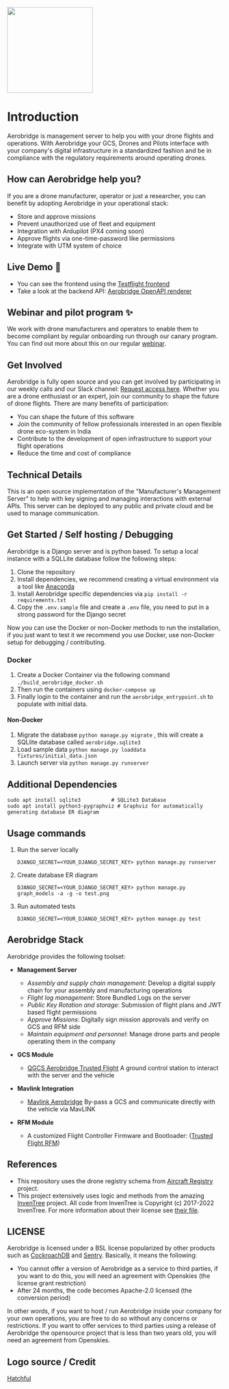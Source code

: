 <img src="https://i.imgur.com/88pvVBP.png" height="200">

# Introduction

Aerobridge is management server to help you with your drone flights and operations. With Aerobridge your GCS, Drones and Pilots interface with your company's digital infrastructure in a standardized fashion and be in compliance with the regulatory requirements around operating drones.

## How can Aerobridge help you?

If you are a drone manufacturer, operator or just a researcher, you can benefit by adopting Aerobridge in your operational stack:

- Store and approve missions
- Prevent unauthorized use of fleet and equipment
- Integration with Ardupilot (PX4 coming soon)
- Approve flights via one-time-password like permissions
- Integrate with UTM system of choice
## Live Demo 🚀

- You can see the frontend using the [Testflight frontend](https://aerobridgetestflight.herokuapp.com/launchpad)
- Take a look at the backend API: [Aerobridge OpenAPI renderer](https://redocly.github.io/redoc/?url=https://raw.githubusercontent.com/openskies-sh/aerobridge/master/api/aerobridge-1.0.0.resolved.yaml)

## Webinar and pilot program ✨

We work with drone manufacturers and operators to enable them to become compliant by regular onboarding run through our canary program. You can find out more about this on our regular [webinar](https://webinar.aerobridge.in).

## Get Involved

Aerobridge is fully open source and you can get involved by participating in our weekly calls and our Slack channel: [Request access here](https://forms.gle/qdUgjJHiFQn2Yuhg6). Whether you are a drone enthusiast or an expert, join our community to shape the future of drone flights. There are many benefits of participation:

- You can shape the future of this software
- Join the community of fellow professionals interested in an open flexible drone eco-system in India
- Contribute to the development of open infrastructure to support your flight operations
- Reduce the time and cost of compliance

## Technical Details

This is an open source implementation of the "Manufacturer's Management Server" to help with key signing and managing interactions with external APIs. This server can be deployed to any public and private cloud and be used to manage communication.

## Get Started / Self hosting / Debugging

Aerobridge is a Django server and is python based. To setup a local instance with a SQLLite database follow the following steps:

1. Clone the repository
2. Install dependencies, we recommend creating a virtual environment via a tool like [Anaconda](https://docs.conda.io/en/latest/)
3. Install Aerobridge specific dependencies via `pip install -r requirements.txt`
4. Copy the `.env.sample` file and create a `.env` file, you need to put in a strong password for the Django secret

Now you can use the Docker or non-Docker methods to run the installation, if you just want to test it we recommend you use Docker, use non-Docker setup for debugging / contributing.

### Docker

1. Create a Docker Container via the following command `./build_aerobridge_docker.sh`
2. Then run the containers using `docker-compose up` 
3. Finally login to the container and run the `aerobridge_entrypoint.sh` to populate with initial data.

#### Non-Docker

1. Migrate the database `python manage.py migrate` , this will create a SQLlite database called `aerobridge.sqlite3`
2. Load sample data `python manage.py loaddata fixtures/initial_data.json`
3. Launch server via `python manage.py runserver`

## Additional Dependencies

``` 
sudo apt install sqlite3          # SQLite3 Database
sudo apt install python3-pygraphviz # Graphviz for automatically generating database ER diagram
```

## Usage commands

1. Run the server locally
   ```
   DJANGO_SECRET=<YOUR_DJANGO_SECRET_KEY> python manage.py runserver
   ```
2. Create database ER diagram
   ```
   DJANGO_SECRET=<YOUR_DJANGO_SECRET_KEY> python manage.py graph_models -a -g -o test.png
   ```
3. Run automated tests
    ```
    DJANGO_SECRET=<YOUR_DJANGO_SECRET_KEY> python manage.py test
    ```

## Aerobridge Stack

Aerobridge provides the following toolset:

- **Management Server**  
  - _Assembly and supply chain management_: Develop a digital supply chain for your assembly and manufacturing operations
  - _Flight log management_: Store Bundled Logs on the server
  - _Public Key Rotation and storage_: Submission of flight plans and JWT based flight permissions
  - _Approve Missions_: Digitally sign mission approvals and verify on GCS and RFM side
  - _Maintain equipment and personnel_: Manage drone parts and people operating them in the company

- **GCS Module**
  - [QGCS Aerobridge Trusted Flight](https://github.com/openskies-sh/qgroundcontrol) A ground control station to interact with the server and the vehicle

- **Mavlink Integration**
  - [Mavlink Aerobridge](https://github.com/openskies-sh/mavlink-aerobridge) By-pass a GCS and communicate directly with the vehicle via MavLINK

- **RFM Module**
  - A customized Flight Controller Firmware and Bootloader: ([Trusted Flight RFM](https://github.com/openskies-sh/ardupilot))

## References

- This repository uses the drone registry schema from [Aircraft Registry](https://aircraftregistry.herokuapp.com) project.
- This project extensively uses logic and methods from the amazing [InvenTree](https://github.com/inventree/InvenTree) project. All code from InvenTree is Copyright (c) 2017-2022 InvenTree. For more information about their license see [their file](https://github.com/inventree/InvenTree/blob/master/LICENSE).

## LICENSE

Aerobridge is licensed under a BSL license popularized by other products such as [CockroachDB](https://www.cockroachlabs.com/docs/stable/licensing-faqs.html) and [Sentry](https://blog.sentry.io/2019/11/06/relicensing-sentry). Basically, it means the following:

- You cannot offer a version of Aerobridge as a service to third parties, if you want to do this, you will need an agreement with Openskies (the license grant restriction)
- After 24 months, the code becomes Apache-2.0 licensed (the conversion period)

In other words, if you want to host / run Aerobridge inside your company for your own operations, you are free to do so without any concerns or restrictions. If you want to offer services to third parties using a release of Aerobridge the opensource project that is less than two years old, you will need an agreement from Openskies.

## Logo source / Credit

[Hatchful](https://hatchful.shopify.com/)
